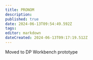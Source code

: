 ```yaml
---
title: PRONOM
description: 
published: true
date: 2024-06-13T09:54:49.592Z
tags: 
editor: markdown
dateCreated: 2024-06-13T09:17:19.512Z
---
```

Moved to DP Workbench prototype